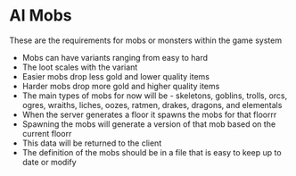 # AI Mobs

These are the requirements for mobs or monsters within the game system

- Mobs can have variants ranging from easy to hard
- The loot scales with the variant
- Easier mobs drop less gold and lower quality items 
- Harder mobs drop more gold and higher quality items
- The main types of mobs for now will be - skeletons, goblins, trolls, orcs, ogres, wraiths, liches, oozes, ratmen, drakes, dragons, and elementals
- When the server generates a floor it spawns the mobs for that floorrr
- Spawning the mobs will generate a version of that mob based on the current floorr
- This data will be returned to the client
- The definition of the mobs should be in a file that is easy to keep up to date or modify